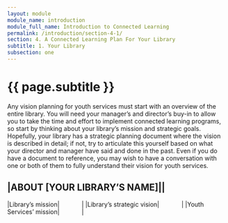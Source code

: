 ```yaml
---
layout: module
module_name: introduction
module_full_name: Introduction to Connected Learning
permalink: /introduction/section-4-1/
section: 4. A Connected Learning Plan For Your Library
subtitle: 1. Your Library
subsection: one
---
```


# {{ page.subtitle }}

Any vision planning for youth services must start with an overview of the entire library. You will need your manager’s and director’s buy-in to allow you to take the time and effort to implement connected learning programs, so start by thinking about your library’s mission and strategic goals. Hopefully, your library has a strategic planning document where the vision is described in detail; if not, try to articulate this yourself based on what your director and manager have said and done in the past. Even if you do have a document to reference, you may wish to have a conversation with one or both of them to fully understand their vision for youth services. 

|ABOUT [YOUR LIBRARY’S NAME]||
---
|Library’s mission|&nbsp;&nbsp;&nbsp;&nbsp;&nbsp;&nbsp;&nbsp;&nbsp;&nbsp;&nbsp;&nbsp;&nbsp;&nbsp;|
|Library’s strategic vision|&nbsp;&nbsp;&nbsp;&nbsp;&nbsp;&nbsp;&nbsp;&nbsp;&nbsp;&nbsp;&nbsp;&nbsp;&nbsp;|
|Youth Services’ mission|&nbsp;&nbsp;&nbsp;&nbsp;&nbsp;&nbsp;&nbsp;&nbsp;&nbsp;&nbsp;&nbsp;&nbsp;&nbsp;|


